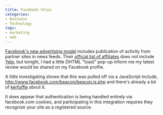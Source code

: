 ```yaml
---
title: Facebook Yelps
categories:
- Business
- Technology
tags:
- marketing
- web
---
```


[Facebook's new advertising model][1] includes publication of activity from partner sites in news feeds.  Their [official list of affiliates][2] does not include [Yelp][3], but tonight, I had a little DHTML "toast" pop-up inform me my latest review would be shared on my Facebook profile.

A little investigating shows that this was pulled off via a JavaScript include, http://www.facebook.com/beacon/beacon.js.php and there's already a bit of [kerfuffle][4] about it.

It does appear that authentication is being handled entirely via facebook.com cookies, and participating in this integration requires they recognize your site as a registered source.

   [1]: http://blog.facebook.com/blog.php?post=6972252130
   [2]: http://www.facebook.com/help.php?page=57
   [3]: http://gerwitz.yelp.com/
   [4]: http://alexander.kirk.at/2007/11/16/facebook-discloses-its-users-to-3rd-party-web-sites/

